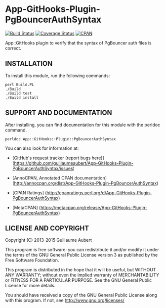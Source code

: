 App-GitHooks-Plugin-PgBouncerAuthSyntax
=======================================

[![Build Status](https://travis-ci.org/guillaumeaubert/App-GitHooks-Plugin-PgBouncerAuthSyntax.svg?branch=master)](https://travis-ci.org/guillaumeaubert/App-GitHooks-Plugin-PgBouncerAuthSyntax)
[![Coverage Status](https://coveralls.io/repos/guillaumeaubert/App-GitHooks-Plugin-PgBouncerAuthSyntax/badge.svg?branch=master)](https://coveralls.io/r/guillaumeaubert/App-GitHooks-Plugin-PgBouncerAuthSyntax?branch=master)
[![CPAN](https://img.shields.io/cpan/v/App-GitHooks-Plugin-PgBouncerAuthSyntax.svg)](https://metacpan.org/release/App-GitHooks-Plugin-PgBouncerAuthSyntax)

App::GitHooks plugin to verify that the syntax of PgBouncer auth files is
correct.


INSTALLATION
------------

To install this module, run the following commands:

	perl Build.PL
	./Build
	./Build test
	./Build install


SUPPORT AND DOCUMENTATION
-------------------------

After installing, you can find documentation for this module with the
perldoc command.

	perldoc App::GitHooks::Plugin::PgBouncerAuthSyntax


You can also look for information at:

 * [GitHub's request tracker (report bugs here)]
   (https://github.com/guillaumeaubert/App-GitHooks-Plugin-PgBouncerAuthSyntax/issues)

 * [AnnoCPAN, Annotated CPAN documentation]
   (http://annocpan.org/dist/App-GitHooks-Plugin-PgBouncerAuthSyntax)

 * [CPAN Ratings]
   (http://cpanratings.perl.org/d/App-GitHooks-Plugin-PgBouncerAuthSyntax)

 * [MetaCPAN]
   (https://metacpan.org/release/App-GitHooks-Plugin-PgBouncerAuthSyntax)


LICENSE AND COPYRIGHT
---------------------

Copyright (C) 2013-2015 Guillaume Aubert

This program is free software: you can redistribute it and/or modify it under
the terms of the GNU General Public License version 3 as published by the Free
Software Foundation.

This program is distributed in the hope that it will be useful, but WITHOUT ANY
WARRANTY; without even the implied warranty of MERCHANTABILITY or FITNESS FOR A
PARTICULAR PURPOSE. See the GNU General Public License for more details.

You should have received a copy of the GNU General Public License along with
this program. If not, see http://www.gnu.org/licenses/


